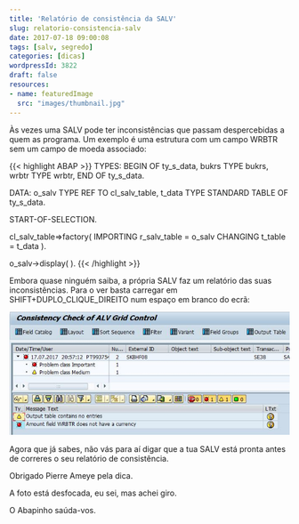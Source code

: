 ```yaml
---
title: 'Relatório de consistência da SALV'
slug: relatorio-consistencia-salv
date: 2017-07-18 09:00:08
tags: [salv, segredo]
categories: [dicas]
wordpressId: 3822
draft: false
resources:
- name: featuredImage
  src: "images/thumbnail.jpg"
---
```

Às vezes uma SALV pode ter inconsistências que passam despercebidas a quem as programa. Um exemplo é uma estrutura com um campo WRBTR sem um campo de moeda associado:

<!--more-->


{{< highlight ABAP >}}
TYPES: BEGIN OF ty_s_data,
         bukrs TYPE bukrs,
         wrbtr TYPE wrbtr,
       END OF ty_s_data.

DATA: o_salv TYPE REF TO cl_salv_table,
      t_data TYPE STANDARD TABLE OF ty_s_data.

START-OF-SELECTION.

  cl_salv_table=>factory(
    IMPORTING
      r_salv_table   = o_salv
    CHANGING
      t_table        = t_data ).

  o_salv->display( ).
{{< /highlight >}}

Embora quase ninguém saiba, a própria SALV faz um relatório das suas inconsistências. Para o ver basta carregar em SHIFT+DUPLO_CLIQUE_DIREITO num espaço em branco do ecrã:

[![Relatório SALV][1]][1]

Agora que já sabes, não vás para aí digar que a tua SALV está pronta antes de correres o seu relatório de consistência.

Obrigado Pierre Ameye pela dica.

A foto está desfocada, eu sei, mas achei giro.

O Abapinho saúda-vos.

   [1]: images/salv_relatorio.jpg
